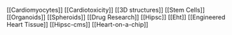 [[Cardiomyocytes]]
[[Cardiotoxicity]]
[[3D structures]]
[[Stem Cells]]
[[Organoids]]
[[Spheroids]]
[[Drug Research]]
[[Hipsc]]
[[Eht]]
[[Engineered Heart Tissue]]
[[Hipsc-cms]]
[[Heart-on-a-chip]]
